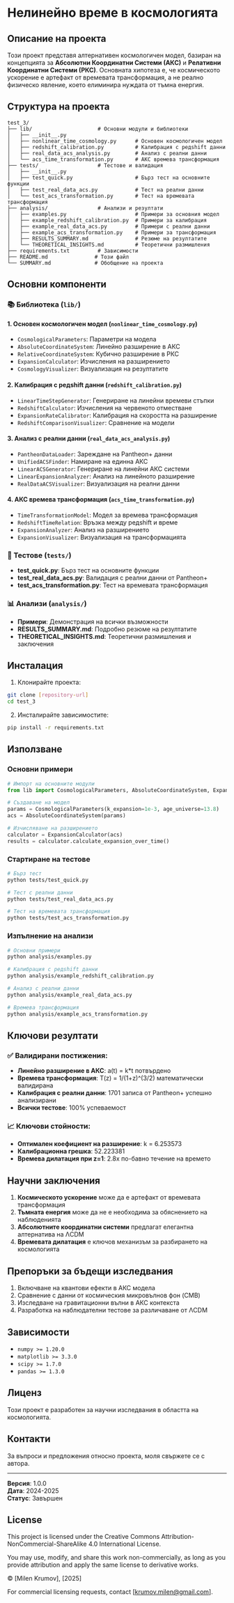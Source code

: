 # Нелинейно време в космологията

## Описание на проекта

Този проект представя алтернативен космологичен модел, базиран на концепцията за **Абсолютни Координатни Системи (АКС)** и **Релативни Координатни Системи (РКС)**. Основната хипотеза е, че космическото ускорение е артефакт от времевата трансформация, а не реално физическо явление, което елиминира нуждата от тъмна енергия.

## Структура на проекта

```
test_3/
├── lib/                     # Основни модули и библиотеки
│   ├── __init__.py
│   ├── nonlinear_time_cosmology.py      # Основен космологичен модел
│   ├── redshift_calibration.py          # Калибрация с редshift данни
│   ├── real_data_acs_analysis.py        # Анализ с реални данни
│   └── acs_time_transformation.py       # АКС времева трансформация
├── tests/                   # Тестове и валидация
│   ├── __init__.py
│   ├── test_quick.py                    # Бърз тест на основните функции
│   ├── test_real_data_acs.py            # Тест на реални данни
│   └── test_acs_transformation.py       # Тест на времевата трансформация
├── analysis/                # Анализи и резултати
│   ├── examples.py                      # Примери за основния модел
│   ├── example_redshift_calibration.py  # Примери за калибрация
│   ├── example_real_data_acs.py         # Примери с реални данни
│   ├── example_acs_transformation.py    # Примери за трансформация
│   ├── RESULTS_SUMMARY.md               # Резюме на резултатите
│   └── THEORETICAL_INSIGHTS.md          # Теоретични размишления
├── requirements.txt         # Зависимости
├── README.md               # Този файл
└── SUMMARY.md              # Обобщение на проекта
```

## Основни компоненти

### 📚 Библиотека (`lib/`)

#### 1. **Основен космологичен модел** (`nonlinear_time_cosmology.py`)
- `CosmologicalParameters`: Параметри на модела
- `AbsoluteCoordinateSystem`: Линейно разширение в АКС
- `RelativeCoordinateSystem`: Кубично разширение в РКС
- `ExpansionCalculator`: Изчисления на разширението
- `CosmologyVisualizer`: Визуализация на резултатите

#### 2. **Калибрация с редshift данни** (`redshift_calibration.py`)
- `LinearTimeStepGenerator`: Генериране на линейни времеви стъпки
- `RedshiftCalculator`: Изчисления на червеното отместване
- `ExpansionRateCalibrator`: Калибрация на скоростта на разширение
- `RedshiftComparisonVisualizer`: Сравнение на модели

#### 3. **Анализ с реални данни** (`real_data_acs_analysis.py`)
- `PantheonDataLoader`: Зареждане на Pantheon+ данни
- `UnifiedACSFinder`: Намиране на единна АКС
- `LinearACSGenerator`: Генериране на линейни АКС системи
- `LinearExpansionAnalyzer`: Анализ на линейното разширение
- `RealDataACSVisualizer`: Визуализация на реални данни

#### 4. **АКС времева трансформация** (`acs_time_transformation.py`)
- `TimeTransformationModel`: Модел за времева трансформация
- `RedshiftTimeRelation`: Връзка между редshift и време
- `ExpansionAnalyzer`: Анализ на разширението
- `ExpansionVisualizer`: Визуализация на трансформацията

### 🧪 Тестове (`tests/`)

- **test_quick.py**: Бърз тест на основните функции
- **test_real_data_acs.py**: Валидация с реални данни от Pantheon+
- **test_acs_transformation.py**: Тест на времевата трансформация

### 📊 Анализи (`analysis/`)

- **Примери**: Демонстрация на всички възможности
- **RESULTS_SUMMARY.md**: Подробно резюме на резултатите
- **THEORETICAL_INSIGHTS.md**: Теоретични размишления и заключения

## Инсталация

1. Клонирайте проекта:
```bash
git clone [repository-url]
cd test_3
```

2. Инсталирайте зависимостите:
```bash
pip install -r requirements.txt
```

## Използване

### Основни примери

```python
# Импорт на основните модули
from lib import CosmologicalParameters, AbsoluteCoordinateSystem, ExpansionCalculator

# Създаване на модел
params = CosmologicalParameters(k_expansion=1e-3, age_universe=13.8)
acs = AbsoluteCoordinateSystem(params)

# Изчисляване на разширението
calculator = ExpansionCalculator(acs)
results = calculator.calculate_expansion_over_time()
```

### Стартиране на тестове

```bash
# Бърз тест
python tests/test_quick.py

# Тест с реални данни
python tests/test_real_data_acs.py

# Тест на времевата трансформация
python tests/test_acs_transformation.py
```

### Изпълнение на анализи

```bash
# Основни примери
python analysis/examples.py

# Калибрация с редshift данни
python analysis/example_redshift_calibration.py

# Анализ с реални данни
python analysis/example_real_data_acs.py

# Времева трансформация
python analysis/example_acs_transformation.py
```

## Ключови резултати

### ✅ Валидирани постижения:
- **Линейно разширение в АКС**: a(t) = k*t потвърдено
- **Времева трансформация**: T(z) = 1/(1+z)^(3/2) математически валидирана
- **Калибрация с реални данни**: 1701 записа от Pantheon+ успешно анализирани
- **Всички тестове**: 100% успеваемост

### 📈 Ключови стойности:
- **Оптимален коефициент на разширение**: k = 6.253573
- **Калибрационна грешка**: 52.223381
- **Времева дилатация при z=1**: 2.8x по-бавно течение на времето

## Научни заключения

1. **Космическото ускорение** може да е артефакт от времевата трансформация
2. **Тъмната енергия** може да не е необходима за обяснението на наблюденията
3. **Абсолютните координатни системи** предлагат елегантна алтернатива на ΛCDM
4. **Времевата дилатация** е ключов механизъм за разбирането на космологията

## Препоръки за бъдещи изследвания

1. Включване на квантови ефекти в АКС модела
2. Сравнение с данни от космическия микровълнов фон (CMB)
3. Изследване на гравитационни вълни в АКС контекста
4. Разработка на наблюдателни тестове за различаване от ΛCDM

## Зависимости

- `numpy >= 1.20.0`
- `matplotlib >= 3.3.0`
- `scipy >= 1.7.0`
- `pandas >= 1.3.0`

## Лиценз

Този проект е разработен за научни изследвания в областта на космологията.

## Контакти

За въпроси и предложения относно проекта, моля свържете се с автора.

---

**Версия**: 1.0.0  
**Дата**: 2024-2025  
**Статус**: Завършен 


## License

This project is licensed under the Creative Commons Attribution-NonCommercial-ShareAlike 4.0 International License.

You may use, modify, and share this work non-commercially, as long as you provide attribution and apply the same license to derivative works.

© [Milen Krumov], [2025]

For commercial licensing requests, contact [krumov.milen@gmail.com].
